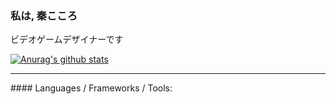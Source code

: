 ### 私は, 秦こころ
ビデオゲームデザイナーです

<!--
**Exterior404/Exterior404** is a ✨ _special_ ✨ repository because its `README.md` (this file) appears on your GitHub profile.

Here are some ideas to get you started:

- 🔭 I’m currently working on ...
- 🌱 I’m currently learning ...
- 👯 I’m looking to collaborate on ...
- 🤔 I’m looking for help with ...
- 💬 Ask me about ...
- 📫 How to reach me: ...
- 😄 Pronouns: ...
- ⚡ Fun fact: ...
-->

[![Anurag's github stats](https://github-readme-stats.vercel.app/api?username=Exterior404&show_icons=true&theme=dracula)](https://github.com/anuraghazra/github-readme-stats)

<hr>
#### Languages / Frameworks / Tools:  
